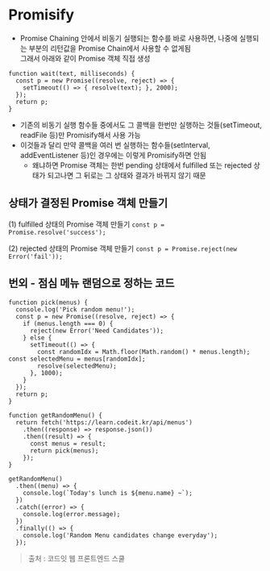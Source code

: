 # Promisify
* Promise Chaining 안에서 비동기 실행되는 함수를 바로 사용하면, 나중에 실행되는 부분의 리턴값을 Promise Chain에서 사용할 수 없게됨   
그래서 아래와 같이 Promise 객체 직접 생성
```
function wait(text, milliseconds) {
  const p = new Promise((resolve, reject) => {
    setTimeout(() => { resolve(text); }, 2000);
  });
  return p;
}
```
* 기존의 비동기 실행 함수들 중에서도 그 콜백을 한번만 실행하는 것들(setTimeout, readFile 등)만 Promisify해서 사용 가능
* 이것들과 달리 만약 콜백을 여러 번 실행하는 함수들(setInterval, addEventListener 등)인 경우에는 이렇게 Promisify하면 안됨
    * 왜냐하면 Promise 객체는 한번 pending 상태에서 fulfilled 또는 rejected 상태가 되고나면 그 뒤로는 그 상태와 결과가 바뀌지 않기 때문

## 상태가 결정된 Promise 객체 만들기
(1) fulfilled 상태의 Promise 객체 만들기
```const p = Promise.resolve('success');```

(2) rejected 상태의 Promise 객체 만들기
```const p = Promise.reject(new Error('fail'));```

## 번외 - 점심 메뉴 랜덤으로 정하는 코드
```
function pick(menus) {
  console.log('Pick random menu!');
  const p = new Promise((resolve, reject) => {
    if (menus.length === 0) {
      reject(new Error('Need Candidates'));
    } else {
      setTimeout(() => {
        const randomIdx = Math.floor(Math.random() * menus.length);        	const selectedMenu = menus[randomIdx];
        resolve(selectedMenu);
      }, 1000);    
    }     
  });
  return p;
}

function getRandomMenu() {
  return fetch('https://learn.codeit.kr/api/menus')
    .then((response) => response.json())
    .then((result) => {
      const menus = result;
      return pick(menus);
    });
}

getRandomMenu()
  .then((menu) => {
    console.log(`Today's lunch is ${menu.name} ~`);
  })
  .catch((error) => {
    console.log(error.message);
  })
  .finally(() => {
    console.log('Random Menu candidates change everyday');
  });
```

> 출처 : 코드잇 웹 프론트엔드 스쿨
